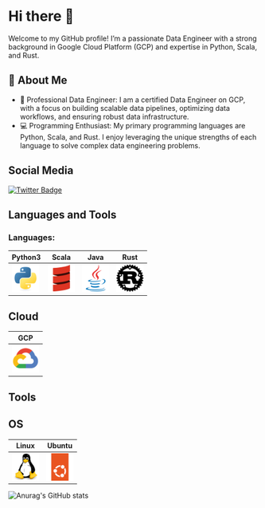 # Hi there 👋

Welcome to my GitHub profile! I’m a passionate Data Engineer with a strong background in Google Cloud Platform (GCP) and expertise in Python, Scala, and Rust.
## 🚀 About Me

- 💼 Professional Data Engineer: I am a certified Data Engineer on GCP, with a focus on building scalable data pipelines, optimizing data workflows, and ensuring robust data infrastructure.
- 💻 Programming Enthusiast: My primary programming languages are Python, Scala, and Rust. I enjoy leveraging the unique strengths of each language to solve complex data engineering problems.
## Social Media
<!--
<img src="https://img.shields.io/badge/alacritty-F46D01?style=for-the-badge&logo=alacritty&logoColor=white"/>
-->


[![Twitter Badge](
	https://img.shields.io/badge/Twitter-1DA1F2?style=for-the-badge&logo=twitter&logoColor=white)](https://x.com/JeanalainMorel1)


## Languages and Tools


### Languages:
| Python3 | Scala | Java | Rust |
|----------|----------|----------|-----|
|  <img src="https://github.com/devicons/devicon/blob/master/icons/python/python-original.svg" title="Python"  alt="Python" width="55" height="55"/> |  <img src="https://github.com/devicons/devicon/blob/master/icons/scala/scala-original.svg" title="Scala"  alt="Rusr" width="55" height="55"/> |  <img src="https://github.com/devicons/devicon/blob/master/icons/java/java-original.svg" title="Java" alt="Java" width="55" height="55"/> |  <img src="https://github.com/devicons/devicon/blob/master/icons/rust/rust-original.svg" title="Rust" alt="Rust" width="55" height="55"/>|

## Cloud
| GCP |
|----------|
| <img src="https://github.com/devicons/devicon/blob/master/icons/googlecloud/googlecloud-original.svg" title="Linux" alt="Linux" width="55" height="55"/> | 

## Tools

## OS
| Linux | Ubuntu |
|----------|----------|
| <img src="https://github.com/devicons/devicon/blob/master/icons/linux/linux-original.svg" title="Linux" alt="Linux" width="55" height="55"/> | <img src="https://github.com/devicons/devicon/blob/master/icons/ubuntu/ubuntu-original.svg" title="Ubuntu" alt="Ubuntu" width="55" height="55"/> | 


![Anurag's GitHub stats](https://github-readme-stats.vercel.app/api?username=Jay-boo&show_icons=true&theme=transparent)
<!--
**Jay-boo/Jay-boo** is a ✨ _special_ ✨ repository because its `README.md` (this file) appears on your GitHub profile.

Here are some ideas to get you started:

- 🔭 I’m currently working on ...
- 🌱 I’m currently learning ...
- 👯 I’m looking to collaborate on ...
- 🤔 I’m looking for help with ...
- 💬 Ask me about ...
- 📫 How to reach me: ...
- 😄 Pronouns: ...
- ⚡ Fun fact: ...
-->
